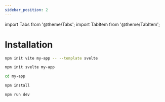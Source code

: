 ```yaml
---
sidebar_position: 2
---
```


import Tabs from '@theme/Tabs';
import TabItem from '@theme/TabItem';


# Installation

<Tabs>
<TabItem value="svelte" label="Svelte" default>

```sh
npm init vite my-app -- --template svelte
```

</TabItem>
<TabItem value="sveltekit" label="Sveltekit">


```sh
npm init svelte my-app
```

</TabItem>
</Tabs>


```sh
cd my-app
```
```sh
npm install
```
```sh
npm run dev
```